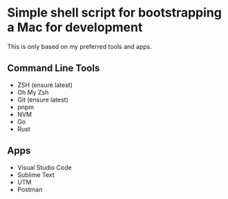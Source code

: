 # Simple shell script for bootstrapping a Mac for development

This is only based on my preferred tools and apps.

## Command Line Tools
- ZSH (ensure latest)
- Oh My Zsh
- Git (ensure latest)
- pnpm
- NVM
- Go
- Rust

## Apps

- Visual Studio Code
- Sublime Text
- UTM
- Postman

